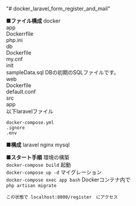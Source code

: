 "# docker_laravel_form_register_and_mail" 

**■ファイル構成**
	docker  
		app  
			Dockerrfile  
			php.ini  
		db  
			Dockerfile  
			my.cnf  
			init  
				sampleData.sql DBの初期のSQLファイルです。  
		web  
			Dockerfile  
			default.conf  
	src  
		app  
			以下laravelファイル  
  
	docker-compose.yml  
	.ignore  
	.env  
  
**■構成**
	laravel
	nginx
	mysql

  
**■スタート手順**
	環境の構築  
	```
	docker-compose build
	```
	起動  
	```
	docker-compose up -d
	```
	マイグレーション  
	```
	docker-compose exec app bash
	```
	Dockerコンテナ内で  
	```
	php artisan migrate
	```

	この状態で localhost:8000/register　にアクセス
